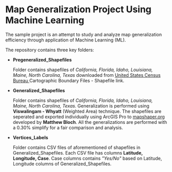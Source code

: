 # Map Generalization Project Using Machine Learning
The sample project is an attempt to study and analyze map generalization efficiency through application of Machine Learning (ML).

The repository contains three key folders:
<ul>
<li> <b> Pregeneralized_Shapefiles </b> </li> <p>Folder contains shapefiles of <i>California, Florida, Idaho, Louisiana, Maine, North Carolina, Texas</i> downloaded from <a href = "https://www.census.gov/geographies/mapping-files/time-series/geo/carto-boundary-file.html"> United States Census Bureau </a> Cartographic Boundary Files - Shapefile link.</p>
<li><b> Generalized_Shapefiles </b> </li> <p> Folder contains shapefiles of <i>California, Florida, Idaho, Louisiana, Maine, North Carolina, Texas.</i> Generalization is performed using <b>Viswalingam - Whyatt</b> (Weighted Area) technique. The shapefiles are seperated and exported individually using ArcGIS Pro to <a href = "https://mapshaper.org/">mapshaper.org</a> developed by <b>Matthew Bloch</b>. All the generalizations are performed with a  0.30% simplify for a fair comparison and analysis.</p>
<li><b>Vertices_Labels</b></li> <p> Folder contains CSV files of aforementioned of shapefiles in Generalized_Shapefiles. Each CSV file has columns <b> Latitude, Longitude, Case</b>. Case columns contains <i>"Yes/No"</i> based on Latitude, Longitude columns of Generalized_Shapefiles. </p>

